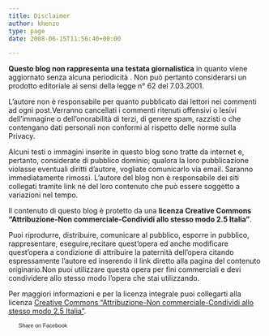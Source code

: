 ```yaml
---
title: Disclaimer
author: khenzo
type: page
date: 2008-06-15T11:56:40+00:00

---
```

**Questo blog non rappresenta una testata giornalistica** in quanto viene aggiornato senza alcuna periodicità . Non può pertanto considerarsi un prodotto editoriale ai sensi della legge n° 62 del 7.03.2001.
  
L&#8217;autore non è responsabile per quanto pubblicato dai lettori nei commenti ad ogni post.Verranno cancellati i commenti ritenuti offensivi o lesivi dell’immagine o dell’onorabilità di terzi, di genere spam, razzisti o che contengano dati personali non conformi al rispetto delle norme sulla Privacy.
  
Alcuni testi o immagini inserite in questo blog sono tratte da internet e, pertanto, considerate di pubblico dominio; qualora la loro pubblicazione violasse eventuali diritti d&#8217;autore, vogliate comunicarlo via email. Saranno immediatamente rimossi. L&#8217;autore del blog non è responsabile dei siti collegati tramite link né del loro contenuto che può essere soggetto a variazioni nel tempo.

Il contenuto di questo blog è protetto da una **licenza Creative Commons &#8220;Attribuzione-Non commerciale-Condividi allo stesso modo 2.5 Italia&#8221;**.
  
Puoi riprodurre, distribuire, comunicare al pubblico, esporre in pubblico, rappresentare, eseguire,recitare quest&#8217;opera ed anche modificare quest&#8217;opera a condizione di attribuire la paternità dell&#8217;opera citando espressamente l&#8217;autore ed inserendo il link diretto alla pagina del contenuto originario.Non puoi utilizzare questa opera per fini commerciali e devi condividere allo stesso modo l&#8217;opera che stai utilizzando.
  
Per maggiori informazioni e per la licenza integrale puoi collegarti alla licenza [Creative Commons &#8220;Attribuzione-Non commerciale-Condividi allo stesso modo 2.5 Italia&#8221;][1].

<a href="http://www.facebook.com/share.php?u=http%3A%2F%2Fwww.ilovequentin.it%2Fdisclaimer&t=Disclaimer" id="facebook_share_both_6" style="font-size:11px; line-height:13px; font-family:'lucida grande',tahoma,verdana,arial,sans-serif; text-decoration:none; padding:2px 0 0 20px; height:16px; background:url(http://b.static.ak.fbcdn.net/images/share/facebook_share_icon.gif) no-repeat top left;">Share on Facebook</a>

 [1]: http://creativecommons.org/licenses/by-nc-sa/2.5/it/